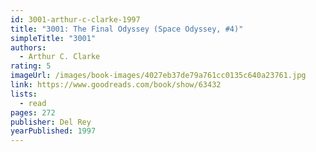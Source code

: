 ```yaml
---
id: 3001-arthur-c-clarke-1997
title: "3001: The Final Odyssey (Space Odyssey, #4)"
simpleTitle: "3001"
authors:
  - Arthur C. Clarke
rating: 5
imageUrl: /images/book-images/4027eb37de79a761cc0135c640a23761.jpg
link: https://www.goodreads.com/book/show/63432
lists:
  - read
pages: 272
publisher: Del Rey
yearPublished: 1997
---
```

